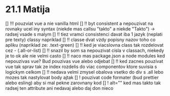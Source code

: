 # 21.1 Matija
[] !!! pouzviat vue a nie vanilla html
[] !! byt consistent a nepouzivat na rovnaky ucel iny syntax (niekde mas callsu "takto" a niekde "Takto") -> radsej vsade s malym 
[] !! tiez vramci consistenci davat iba 1 jazyk (neplati pre texty) classy napriklad
[] !! classe dvat vzdy popisny nazov toho co apliku (napriklad ze: .text-green)
[] !! ked je viacslovna class tak rozdelovat cez - (.all-or-list)
[] !! snazil by som sa nepouzivat cisla v classach, niekedy je to ok ale nie velmi casto
[] !! naco mas package.json a node modules ked nepouzivas vue? Bud pouzivas vue alebo odjebat
[] !! ked zacnes pouzivat vue tak sprav tak ze index rozdelis do viac componentov ktore suvisia s logickym celkom
[] !! nedava velmi zmysel obalova vsetko do div s .all lebo mozes tak nastylovat body ajtak
[] ! pouzivat code formater (bud prettier alebo esling) aby si mal pekne zarovnany kod
[] ! alt="" ked mas takto tak radsej ten attribute ani nedavaj alebo daj don nieco
